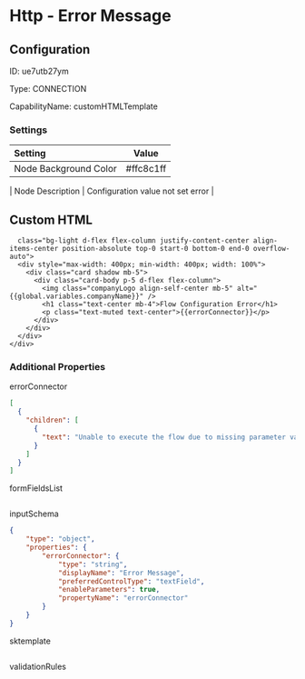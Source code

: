 # Http - Error Message
## Configuration
ID:  ue7utb27ym

Type: CONNECTION 

CapabilityName: customHTMLTemplate

### Settings
| Setting | Value  |
| :------------------------ | ---------------------------------------- |
| Node Background Color | #ffc8c1ff | 

| Node Description | Configuration value not set error | 


## Custom HTML
```<div
  class="bg-light d-flex flex-column justify-content-center align-items-center position-absolute top-0 start-0 bottom-0 end-0 overflow-auto">
  <div style="max-width: 400px; min-width: 400px; width: 100%">
    <div class="card shadow mb-5">
      <div class="card-body p-5 d-flex flex-column">
        <img class="companyLogo align-self-center mb-5" alt="{{global.variables.companyName}}" />
        <h1 class="text-center mb-4">Flow Configuration Error</h1>
        <p class="text-muted text-center">{{errorConnector}}</p>
      </div>
    </div>
  </div>
</div>
```



### Additional Properties
errorConnector
```json 
[
  {
    "children": [
      {
        "text": "Unable to execute the flow due to missing parameter values."
      }
    ]
  }
]
```


formFieldsList
```
```


inputSchema
```json 
{
	"type": "object",
	"properties": {
		"errorConnector": {
			"type": "string",
			"displayName": "Error Message",
			"preferredControlType": "textField",
			"enableParameters": true,
			"propertyName": "errorConnector"
		}
	}
}
```


sktemplate
```string 

```


validationRules
```
```




